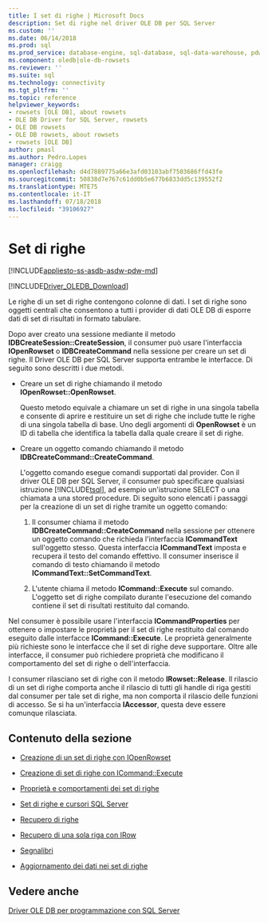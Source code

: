 ```yaml
---
title: I set di righe | Microsoft Docs
description: Set di righe nel driver OLE DB per SQL Server
ms.custom: ''
ms.date: 06/14/2018
ms.prod: sql
ms.prod_service: database-engine, sql-database, sql-data-warehouse, pdw
ms.component: oledb|ole-db-rowsets
ms.reviewer: ''
ms.suite: sql
ms.technology: connectivity
ms.tgt_pltfrm: ''
ms.topic: reference
helpviewer_keywords:
- rowsets [OLE DB], about rowsets
- OLE DB Driver for SQL Server, rowsets
- OLE DB rowsets
- OLE DB rowsets, about rowsets
- rowsets [OLE DB]
author: pmasl
ms.author: Pedro.Lopes
manager: craigg
ms.openlocfilehash: d4d7889775a66e3afd03103abf7503686ffd43fe
ms.sourcegitcommit: 50838d7e767c61dd0b5e677b6833dd5c139552f2
ms.translationtype: MTE75
ms.contentlocale: it-IT
ms.lasthandoff: 07/18/2018
ms.locfileid: "39106927"
---
```

# <a name="rowsets"></a>Set di righe
[!INCLUDE[appliesto-ss-asdb-asdw-pdw-md](../../../includes/appliesto-ss-asdb-asdw-pdw-md.md)]

[!INCLUDE[Driver_OLEDB_Download](../../../includes/driver_oledb_download.md)]

  Le righe di un set di righe contengono colonne di dati. I set di righe sono oggetti centrali che consentono a tutti i provider di dati OLE DB di esporre dati di set di risultati in formato tabulare.  
  
 Dopo aver creato una sessione mediante il metodo **IDBCreateSession::CreateSession**, il consumer può usare l'interfaccia **IOpenRowset** o **IDBCreateCommand** nella sessione per creare un set di righe. Il Driver OLE DB per SQL Server supporta entrambe le interfacce. Di seguito sono descritti i due metodi.  
  
-   Creare un set di righe chiamando il metodo **IOpenRowset::OpenRowset**.  
  
     Questo metodo equivale a chiamare un set di righe in una singola tabella e consente di aprire e restituire un set di righe che include tutte le righe di una singola tabella di base. Uno degli argomenti di **OpenRowset** è un ID di tabella che identifica la tabella dalla quale creare il set di righe.  
  
-   Creare un oggetto comando chiamando il metodo **IDBCreateCommand::CreateCommand**.  
  
     L'oggetto comando esegue comandi supportati dal provider. Con il driver OLE DB per SQL Server, il consumer può specificare qualsiasi istruzione [!INCLUDE[tsql](../../../includes/tsql-md.md)], ad esempio un'istruzione SELECT o una chiamata a una stored procedure. Di seguito sono elencati i passaggi per la creazione di un set di righe tramite un oggetto comando:  
  
    1.  Il consumer chiama il metodo **IDBCreateCommand::CreateCommand** nella sessione per ottenere un oggetto comando che richieda l'interfaccia **ICommandText** sull'oggetto stesso. Questa interfaccia **ICommandText** imposta e recupera il testo del comando effettivo. Il consumer inserisce il comando di testo chiamando il metodo **ICommandText::SetCommandText**.  
  
    2.  L'utente chiama il metodo **ICommand::Execute** sul comando. L'oggetto set di righe compilato durante l'esecuzione del comando contiene il set di risultati restituito dal comando.  
  
 Nel consumer è possibile usare l'interfaccia **ICommandProperties** per ottenere o impostare le proprietà per il set di righe restituito dal comando eseguito dalle interfacce **ICommand::Execute**. Le proprietà generalmente più richieste sono le interfacce che il set di righe deve supportare. Oltre alle interfacce, il consumer può richiedere proprietà che modificano il comportamento del set di righe o dell'interfaccia.  
  
 I consumer rilasciano set di righe con il metodo **IRowset::Release**. Il rilascio di un set di righe comporta anche il rilascio di tutti gli handle di riga gestiti dal consumer per tale set di righe, ma non comporta il rilascio delle funzioni di accesso. Se si ha un'interfaccia **IAccessor**, questa deve essere comunque rilasciata.  
  
## <a name="in-this-section"></a>Contenuto della sezione  
  
-   [Creazione di un set di righe con IOpenRowset](../../oledb/ole-db-rowsets/creating-a-rowset-with-iopenrowset.md)  
  
-   [Creazione di set di righe con ICommand::Execute](../../oledb/ole-db-rowsets/creating-rowsets-with-icommand-execute.md)  
  
-   [Proprietà e comportamenti dei set di righe](../../oledb/ole-db-rowsets/rowset-properties-and-behaviors.md)  
  
-   [Set di righe e cursori SQL Server](../../oledb/ole-db-rowsets/rowsets-and-sql-server-cursors.md)  
  
-   [Recupero di righe](../../oledb/ole-db-rowsets/fetching-rows.md)  
  
-   [Recupero di una sola riga con IRow](../../oledb/ole-db-rowsets/fetching-a-single-row-with-irow.md)  
  
-   [Segnalibri](../../oledb/ole-db-rowsets/bookmarks.md)  
  
-   [Aggiornamento dei dati nei set di righe](../../oledb/ole-db-rowsets/updating-data-in-rowsets.md)  
  
## <a name="see-also"></a>Vedere anche  
 [Driver OLE DB per programmazione con SQL Server](../../oledb/ole-db/oledb-driver-for-sql-server-programming.md)  
  
  
